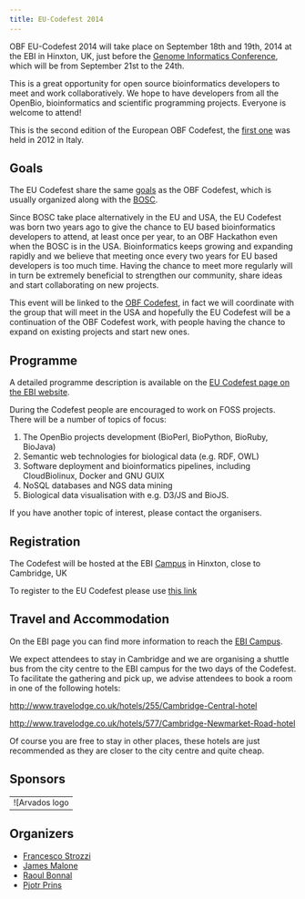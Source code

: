 ```yaml
---
title: EU-Codefest 2014
---
```


OBF EU-Codefest 2014 will take place on September 18th and 19th, 2014 at
the EBI in Hinxton, UK, just before the [Genome Informatics
Conference](https://registration.hinxton.wellcome.ac.uk/display_info.asp?id=406),
which will be from September 21st to the 24th.

This is a great opportunity for open source bioinformatics developers to
meet and work collaboratively. We hope to have developers from all the
OpenBio, bioinformatics and scientific programming projects. Everyone is
welcome to attend!

This is the second edition of the European OBF Codefest, the [first
one](http://www.open-bio.org/wiki/EU_Codefest_2012) was held in 2012 in
Italy.

Goals
-----

The EU Codefest share the same
[goals](http://www.open-bio.org/wiki/Codefest_2014#Goals) as the OBF
Codefest, which is usually organized along with the
[BOSC](http://www.open-bio.org/wiki/BOSC).

Since BOSC take place alternatively in the EU and USA, the EU Codefest
was born two years ago to give the chance to EU based bioinformatics
developers to attend, at least once per year, to an OBF Hackathon even
when the BOSC is in the USA. Bioinformatics keeps growing and expanding
rapidly and we believe that meeting once every two years for EU based
developers is too much time. Having the chance to meet more regularly
will in turn be extremely beneficial to strengthen our community, share
ideas and start collaborating on new projects.

This event will be linked to the [OBF
Codefest](http://www.open-bio.org/wiki/Codefest_2014), in fact we will
coordinate with the group that will meet in the USA and hopefully the EU
Codefest will be a continuation of the OBF Codefest work, with people
having the chance to expand on existing projects and start new ones.

Programme
---------

A detailed programme description is available on the [EU Codefest page
on the EBI website](http://www.ebi.ac.uk/training/course/eu-codefest).

During the Codefest people are encouraged to work on FOSS projects.
There will be a number of topics of focus:

1.  The OpenBio projects development (BioPerl, BioPython,
    BioRuby, BioJava)
2.  Semantic web technologies for biological data (e.g. RDF, OWL)
3.  Software deployment and bioinformatics pipelines, including
    CloudBiolinux, Docker and GNU GUIX
4.  NoSQL databases and NGS data mining
5.  Biological data visualisation with e.g. D3/JS and BioJS.

If you have another topic of interest, please contact the organisers.

Registration
------------

The Codefest will be hosted at the EBI [Campus](http://www.ebi.ac.uk) in
Hinxton, close to Cambridge, UK

To register to the EU Codefest please use [this
link](http://embl-web.ungerboeck.com/reg/reg_p1_form.aspx?oc=20&ct=GBPNORMAL&eventid=5356)

Travel and Accommodation
------------------------

On the EBI page you can find more information to reach the [EBI
Campus](http://www.ebi.ac.uk/about/travel).

We expect attendees to stay in Cambridge and we are organising a shuttle
bus from the city centre to the EBI campus for the two days of the
Codefest. To facilitate the gathering and pick up, we advise attendees
to book a room in one of the following hotels:

<http://www.travelodge.co.uk/hotels/255/Cambridge-Central-hotel>

<http://www.travelodge.co.uk/hotels/577/Cambridge-Newmarket-Road-hotel>

Of course you are free to stay in other places, these hotels are just
recommended as they are closer to the city centre and quite cheap.

Sponsors
--------

|                                                                                                                                                                                                               |
|---------------------------------------------------------------------------------------------------------------------------------------------------------------------------------------------------------------|
| ![Arvados logo|link=<http://arvados.org>](Arvados.png "fig:Arvados logo|link=http://arvados.org") ![Curoverse logo|link=<http://curoverse.org>](Curoverse.png "fig:Curoverse logo|link=http://curoverse.org") |

Organizers
----------

-   [Francesco Strozzi](https://github.com/fstrozzi)
-   [James Malone](http://www.ebi.ac.uk/~malone/)
-   [Raoul Bonnal](https://github.com/helios)
-   [Pjotr Prins](http://thebird.nl/)

